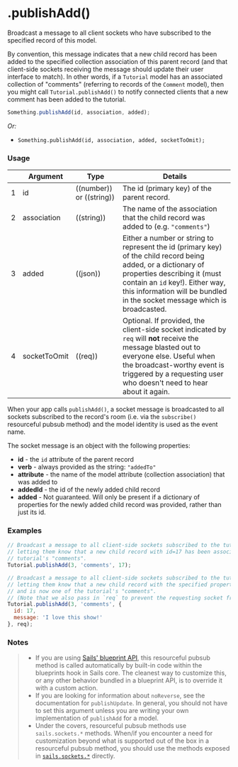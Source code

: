 # .publishAdd()

Broadcast a message to all client sockets who have subscribed to the specified record of this model.

By convention, this message indicates that a new child record has been added to the specified collection association of this parent record (and that client-side sockets receiving the message should update their user interface to match).  In other words, if a `Tutorial` model has an associated collection of "comments" (referring to records of the `Comment` model), then you might call `Tutorial.publishAdd()` to notify connected clients that a new comment has been added to the tutorial.

```javascript
Something.publishAdd(id, association, added);
```

_Or:_
+ `Something.publishAdd(id, association, added, socketToOmit);`


### Usage

|   |          Argument           | Type                       | Details
|---| --------------------------- | -------------------------- | -----------
| 1 |        id                   | ((number)) or ((string))   | The id (primary key) of the parent record.
| 2 |        association          | ((string))          | The name of the association that the child record was added to (e.g. `"comments"`)
| 3 |        added                | ((json))            | Either a number or string to represent the id (primary key) of the child record being added, or a dictionary of properties describing it (must contain an `id` key!).  Either way, this information will be bundled in the socket message which is broadcasted.
| 4 |        socketToOmit         | ((req))             | Optional. If provided, the client-side socket indicated by `req` will **not** receive the message blasted out to everyone else.  Useful when the broadcast-worthy event is triggered by a requesting user who doesn't need to hear about it again.



When your app calls `publishAdd()`, a socket message is broadcasted to all sockets subscribed to the record's room (i.e. via the `subscribe()` resourceful pubsub method) and the model identity is used as the event name.

The socket message is an object with the following properties:

+ **id** - the `id` attribute of the parent record
+ **verb**  - always provided as the string: `"addedTo"`
+ **attribute** - the name of the model attribute (collection association) that was added to
+ **addedId** - the id of the newly added child record
+ **added** -  Not guaranteed.  Will only be present if a dictionary of properties for the newly added child record was provided, rather than just its id. 




### Examples

```javascript
// Broadcast a message to all client-side sockets subscribed to the tutorial record w/ id=3
// letting them know that a new child record with id=17 has been associated and is now one of the 
// tutorial's "comments".
Tutorial.publishAdd(3, 'comments', 17);
```

```javascript
// Broadcast a message to all client-side sockets subscribed to the tutorial record w/ id=3
// letting them know that a new child record with the specified properties has been associated
// and is now one of the tutorial's "comments".
// (Note that we also pass in `req` to prevent the requesting socket from receiving the broadcast.)
Tutorial.publishAdd(3, 'comments', { 
  id: 17,
  message: 'I love this show!'
}, req);
```

### Notes

> + If you are using [Sails' blueprint API](http://sailsjs.org/documentation/reference/blueprint-api), this resourceful pubsub method is called automatically by built-in code within the blueprints hook in Sails core.  The cleanest way to customize this, or any other behavior bundled in a blueprint API, is to override it with a custom action.
> + If you are looking for information about `noReverse`, see the documentation for `publishUpdate`.  In general, you should not have to set this argument unless you are writing your own implementation of `publishAdd` for a model.
> + Under the covers, resourceful pubsub methods use `sails.sockets.*` methods.  When/if you encounter a need for customization beyond what is supported out of the box in a resourceful pubsub method, you should use the methods exposed in [`sails.sockets.*`](http://sailsjs.org/documentation/reference/web-sockets/sails-sockets) directly.


<docmeta name="methodType" value="pubsub">
<docmeta name="importance" value="undefined">
<docmeta name="displayName" value=".publishAdd()">


